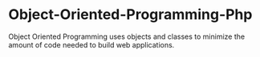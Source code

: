 # Object-Oriented-Programming-Php
Object Oriented Programming uses objects and classes to minimize the amount of code needed to build web applications.
